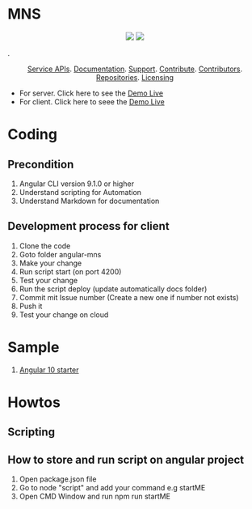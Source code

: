 # MNS
<p align="center">
    <a href="https://github.com/idrice24/mns/issues/" title="Open Issues"><img src="https://img.shields.io/github/issues/idrice24/mns?style=flat-square "></a>
<a href="https://app.circleci.com/pipelines/github/idrice24/mns" title="Circleci"><img src="https://img.shields.io/circleci/build/github/idrice24/mns?color=green&logo=red&style=flat-square?style=flat-square"></a>
</p>
. 
<p align="center">
	<a href="#service-apis">Service APIs</a>.
	<a href="#documentation">Documentation</a>.
	<a href="#support-and-feedback">Support</a>.
	<a href="#how-to-contribute">Contribute</a>.
	<a href="#contributors">Contributors</a>.
	<a href="#repositories">Repositories</a>.
	<a href="#liecensing">Licensing</a>
</p>

- For server. Click here to see the [Demo Live](https://localhost:8080/api/)
- For client. Click here to seee the [Demo Live](https://idrice24.github.io/MNS/)  

# Coding
## Precondition
1.  Angular CLI version 9.1.0 or higher
1.  Understand scripting for Automation
1.  Understand Markdown  for documentation

## Development process for client
1. Clone the code
1. Goto folder angular-mns
1. Make your change
1. Run script  start (on port 4200)
1. Test your change
1. Run the script deploy (update automatically docs folder)
1. Commit mit Issue number (Create a new one if number not exists)
1. Push it
1. Test your change on cloud

# Sample
1. [Angular 10 starter](https://github.com/ganatan/angular-example-starter)
# Howtos
## Scripting
## How to store and run script on angular project
1. Open package.json file
1. Go to node "script" and add your command e.g startME
1. Open CMD Window and run npm run startME

 

 
